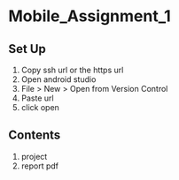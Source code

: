 # Mobile_Assignment_1

## Set Up
1. Copy ssh url or the https url
1. Open android studio
1. File > New > Open from Version Control
1. Paste url
1. click open

## Contents
1. project
1. report pdf
